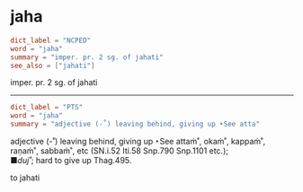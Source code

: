 # jaha

``` toml
dict_label = "NCPED"
word = "jaha"
summary = "imper. pr. 2 sg. of jahati"
see_also = ["jahati"]
```

imper. pr. 2 sg. of jahati

--------------------

``` toml
dict_label = "PTS"
word = "jaha"
summary = "adjective (-˚) leaving behind, giving up ‣See atta"
```

adjective (\-˚) leaving behind, giving up ‣See attaṁ˚, okaṁ˚, kappaṁ˚, raṇaṁ˚, sabbaṁ˚, etc (SN.i.52 Iti.58 Snp.790 Snp.1101 etc.);  
■*duj˚*; hard to give up Thag.495.

to jahati

